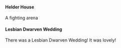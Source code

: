 #### Helder House
A fighting arena

#### Lesbian Dwarven Wedding
There was a Lesbian Dwarven Wedding! It was lovely!